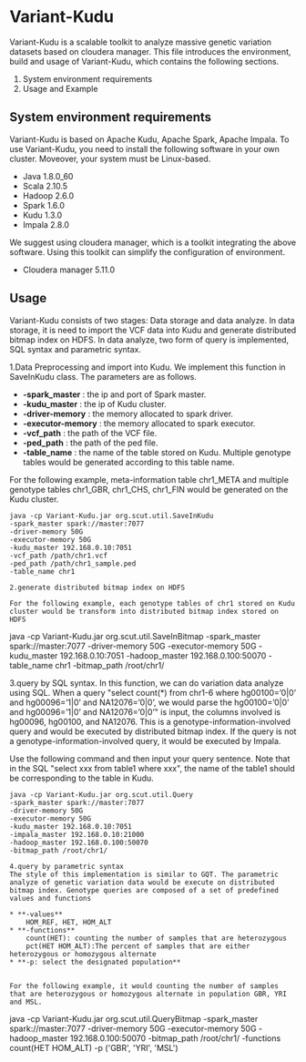 # Variant-Kudu

Variant-Kudu is a scalable toolkit to analyze massive genetic variation datasets based on cloudera manager. This file introduces the environment, build and usage of Variant-Kudu, which contains the following sections.

1. System environment requirements
2. Usage and Example

## System environment requirements

Variant-Kudu is based on Apache Kudu, Apache Spark, Apache Impala. To use Variant-Kudu, you need to install the following software in your own cluster. Moveover, your system must be Linux-based.

*  Java 1.8.0_60
*  Scala 2.10.5
*  Hadoop 2.6.0
*  Spark 1.6.0
*  Kudu 1.3.0
*  Impala 2.8.0

We suggest using cloudera manager, which is a toolkit integrating the above software. Using this toolkit can simplify the configuration of environment.

*  Cloudera manager 5.11.0

## Usage

Variant-Kudu consists of two stages: Data storage and data analyze. In data storage, it is need to import the VCF data into Kudu and generate distributed bitmap index on HDFS. In data analyze, two form of query is implemented, SQL syntax and parametric syntax.

1.Data Preprocessing and import into Kudu. We implement this function in SaveInKudu class. The parameters are as follows.

* **-spark_master** : the ip and port of Spark master.
* **-kudu_master** : the ip of Kudu cluster.
* **-driver-memory** : the memory allocated to spark driver.
* **-executor-memory** : the memory allocated to spark executor.
* **-vcf_path** : the path of the VCF file.
* **-ped_path** : the path of the ped file.
* **-table_name** : the name of the table stored on Kudu. Multiple genotype tables would be generated according to this table name.

For the following example, meta-information table chr1_META and multiple genotype tables chr1_GBR, chr1_CHS, chr1_FIN would be generated on the Kudu cluster.
```
java -cp Variant-Kudu.jar org.scut.util.SaveInKudu
-spark_master spark://master:7077
-driver-memory 50G
-executor-memory 50G
-kudu_master 192.168.0.10:7051
-vcf_path /path/chr1.vcf
-ped_path /path/chr1_sample.ped
-table_name chr1

2.generate distributed bitmap index on HDFS

For the following example, each genotype tables of chr1 stored on Kudu cluster would be transform into distributed bitmap index stored on HDFS
```
java -cp Variant-Kudu.jar org.scut.util.SaveInBitmap
-spark_master spark://master:7077
-driver-memory 50G
-executor-memory 50G
-kudu_master 192.168.0.10:7051
-hadoop_master 192.168.0.100:50070
-table_name chr1
-bitmap_path /root/chr1/

3.query by SQL syntax.
In this function, we can do variation data analyze using SQL. When a query "select count(*) from chr1-6 where hg00100=’0|0’ and hg00096=’1|0’ and NA12076=’0|0’, we would parse the hg00100=’0|0’ and hg00096=’1|0’ and NA12076=’0|0’" is input, the columns involved is hg00096, hg00100, and NA12076. This is a genotype-information-involved query and would be executed by distributed bitmap index.
If the query is not a genotype-information-involved query, it would be executed by Impala.

Use the following command and then input your query sentence. Note that in the SQL "select xxx from table1 where xxx", the name of the table1 should be corresponding to the table in Kudu.
```
java -cp Variant-Kudu.jar org.scut.util.Query
-spark_master spark://master:7077
-driver-memory 50G
-executor-memory 50G
-kudu_master 192.168.0.10:7051
-impala_master 192.168.0.10:21000
-hadoop_master 192.168.0.100:50070
-bitmap_path /root/chr1/

4.query by parametric syntax
The style of this implementation is similar to GQT. The parametric analyze of genetic variation data would be execute on distributed bitmap index. Genotype queries are composed of a set of predefined values and functions

* **-values**
    HOM_REF, HET, HOM_ALT
* **-functions**
    count(HET): counting the number of samples that are heterozygous
    pct(HET HOM_ALT):The percent of samples that are either heterozygous or homozygous alternate
* **-p: select the designated population**


For the following example, it would counting the number of samples that are heterozygous or homozygous alternate in population GBR, YRI and MSL.
```
java -cp Variant-Kudu.jar org.scut.util.QueryBitmap
-spark_master spark://master:7077
-driver-memory 50G
-executor-memory 50G
-hadoop_master 192.168.0.100:50070
-bitmap_path /root/chr1/
-functions count(HET HOM_ALT)
-p ('GBR', 'YRI', 'MSL')

